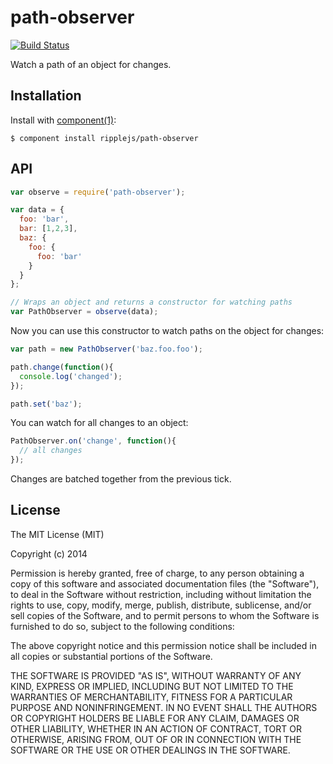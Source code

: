 # path-observer

[![Build Status](https://travis-ci.org/ripplejs/path-observer.png?branch=master)](https://travis-ci.org/ripplejs/path-observer)

  Watch a path of an object for changes.

## Installation

  Install with [component(1)](http://component.io):

    $ component install ripplejs/path-observer

## API

```js
var observe = require('path-observer');

var data = {
  foo: 'bar',
  bar: [1,2,3],
  baz: {
    foo: {
      foo: 'bar'
    }
  }
};

// Wraps an object and returns a constructor for watching paths
var PathObserver = observe(data);
```

Now you can use this constructor to watch paths on the object for changes:

```js
var path = new PathObserver('baz.foo.foo');

path.change(function(){
  console.log('changed');
});

path.set('baz');
```

You can watch for all changes to an object:

```js
PathObserver.on('change', function(){
  // all changes
});
```

Changes are batched together from the previous tick.

## License

  The MIT License (MIT)

  Copyright (c) 2014 <copyright holders>

  Permission is hereby granted, free of charge, to any person obtaining a copy
  of this software and associated documentation files (the "Software"), to deal
  in the Software without restriction, including without limitation the rights
  to use, copy, modify, merge, publish, distribute, sublicense, and/or sell
  copies of the Software, and to permit persons to whom the Software is
  furnished to do so, subject to the following conditions:

  The above copyright notice and this permission notice shall be included in
  all copies or substantial portions of the Software.

  THE SOFTWARE IS PROVIDED "AS IS", WITHOUT WARRANTY OF ANY KIND, EXPRESS OR
  IMPLIED, INCLUDING BUT NOT LIMITED TO THE WARRANTIES OF MERCHANTABILITY,
  FITNESS FOR A PARTICULAR PURPOSE AND NONINFRINGEMENT. IN NO EVENT SHALL THE
  AUTHORS OR COPYRIGHT HOLDERS BE LIABLE FOR ANY CLAIM, DAMAGES OR OTHER
  LIABILITY, WHETHER IN AN ACTION OF CONTRACT, TORT OR OTHERWISE, ARISING FROM,
  OUT OF OR IN CONNECTION WITH THE SOFTWARE OR THE USE OR OTHER DEALINGS IN
  THE SOFTWARE.
